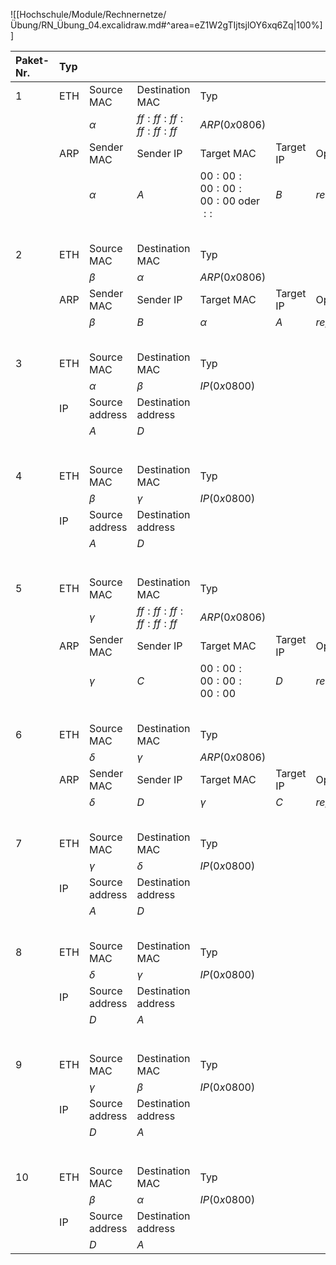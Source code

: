 ![[Hochschule/Module/Rechnernetze/Übung/RN_Übung_04.excalidraw.md#^area=eZ1W2gTIjtsjlOY6xq6Zq|100%]]

| Paket-Nr. | Typ |                |                     |                               |           |               |
| :-------- | :-- | :------------- | ------------------- | ----------------------------- | --------- | ------------- |
| 1         | ETH | Source MAC     | Destination MAC     | Typ                           |           |               |
|           |     | $\alpha$       | $ff:ff:ff:ff:ff:ff$ | $ARP (0x0806)$                |           |               |
|           | ARP | Sender MAC     | Sender IP           | Target MAC                    | Target IP | Opcode        |
|           |     | $\alpha$       | $A$                 | $00:00:00:00:00:00$ oder $::$ | $B$       | $request (1)$ |
|           |     |                |                     |                               |           |               |
|           |     |                |                     |                               |           |               |
|           |     |                |                     |                               |           |               |
|           |     |                |                     |                               |           |               |
|           |     |                |                     |                               |           |               |
| 2         | ETH | Source MAC     | Destination MAC     | Typ                           |           |               |
|           |     | $\beta$        | $\alpha$            | $ARP (0x0806)$                |           |               |
|           | ARP | Sender MAC     | Sender IP           | Target MAC                    | Target IP | Opcode        |
|           |     | $\beta$        | $B$                 | $\alpha$                      | $A$       | $reply (2)$   |
|           |     |                |                     |                               |           |               |
|           |     |                |                     |                               |           |               |
|           |     |                |                     |                               |           |               |
|           |     |                |                     |                               |           |               |
|           |     |                |                     |                               |           |               |
| 3         | ETH | Source MAC     | Destination MAC     | Typ                           |           |               |
|           |     | $\alpha$       | $\beta$             | $IP (0x0800)$                 |           |               |
|           | IP  | Source address | Destination address |                               |           |               |
|           |     | $A$            | $D$                 |                               |           |               |
|           |     |                |                     |                               |           |               |
|           |     |                |                     |                               |           |               |
|           |     |                |                     |                               |           |               |
|           |     |                |                     |                               |           |               |
|           |     |                |                     |                               |           |               |
|           |     |                |                     |                               |           |               |
| 4         | ETH | Source MAC     | Destination MAC     | Typ                           |           |               |
|           |     | $\beta$        | $\gamma$            | $IP (0x0800)$                 |           |               |
|           | IP  | Source address | Destination address |                               |           |               |
|           |     | $A$            | $D$                 |                               |           |               |
|           |     |                |                     |                               |           |               |
|           |     |                |                     |                               |           |               |
|           |     |                |                     |                               |           |               |
|           |     |                |                     |                               |           |               |
|           |     |                |                     |                               |           |               |
|           |     |                |                     |                               |           |               |
| 5         | ETH | Source MAC     | Destination MAC     | Typ                           |           |               |
|           |     | $\gamma$       | $ff:ff:ff:ff:ff:ff$ | $ARP (0x0806)$                |           |               |
|           | ARP | Sender MAC     | Sender IP           | Target MAC                    | Target IP | Opcode        |
|           |     | $\gamma$       | $C$                 | $00:00:00:00:00:00$           | $D$       | $request (1)$ |
|           |     |                |                     |                               |           |               |
|           |     |                |                     |                               |           |               |
|           |     |                |                     |                               |           |               |
|           |     |                |                     |                               |           |               |
|           |     |                |                     |                               |           |               |
| 6         | ETH | Source MAC     | Destination MAC     | Typ                           |           |               |
|           |     | $\delta$       | $\gamma$            | $ARP (0x0806)$                |           |               |
|           | ARP | Sender MAC     | Sender IP           | Target MAC                    | Target IP | Opcode        |
|           |     | $\delta$       | $D$                 | $\gamma$                      | $C$       | $reply (2)$   |
|           |     |                |                     |                               |           |               |
|           |     |                |                     |                               |           |               |
|           |     |                |                     |                               |           |               |
|           |     |                |                     |                               |           |               |
|           |     |                |                     |                               |           |               |
| 7         | ETH | Source MAC     | Destination MAC     | Typ                           |           |               |
|           |     | $\gamma$       | $\delta$            | $IP (0x0800)$                 |           |               |
|           | IP  | Source address | Destination address |                               |           |               |
|           |     | $A$            | $D$                 |                               |           |               |
|           |     |                |                     |                               |           |               |
|           |     |                |                     |                               |           |               |
|           |     |                |                     |                               |           |               |
|           |     |                |                     |                               |           |               |
|           |     |                |                     |                               |           |               |
| 8         | ETH | Source MAC     | Destination MAC     | Typ                           |           |               |
|           |     | $\delta$       | $\gamma$            | $IP (0x0800)$                 |           |               |
|           | IP  | Source address | Destination address |                               |           |               |
|           |     | $D$            | $A$                 |                               |           |               |
|           |     |                |                     |                               |           |               |
|           |     |                |                     |                               |           |               |
|           |     |                |                     |                               |           |               |
|           |     |                |                     |                               |           |               |
|           |     |                |                     |                               |           |               |
|           |     |                |                     |                               |           |               |
| 9         | ETH | Source MAC     | Destination MAC     | Typ                           |           |               |
|           |     | $\gamma$       | $\beta$             | $IP (0x0800)$                 |           |               |
|           | IP  | Source address | Destination address |                               |           |               |
|           |     | $D$            | $A$                 |                               |           |               |
|           |     |                |                     |                               |           |               |
|           |     |                |                     |                               |           |               |
|           |     |                |                     |                               |           |               |
|           |     |                |                     |                               |           |               |
|           |     |                |                     |                               |           |               |
|           |     |                |                     |                               |           |               |
| 10        | ETH | Source MAC     | Destination MAC     | Typ                           |           |               |
|           |     | $\beta$        | $\alpha$            | $IP (0x0800)$                 |           |               |
|           | IP  | Source address | Destination address |                               |           |               |
|           |     | $D$            | $A$                 |                               |           |               |
